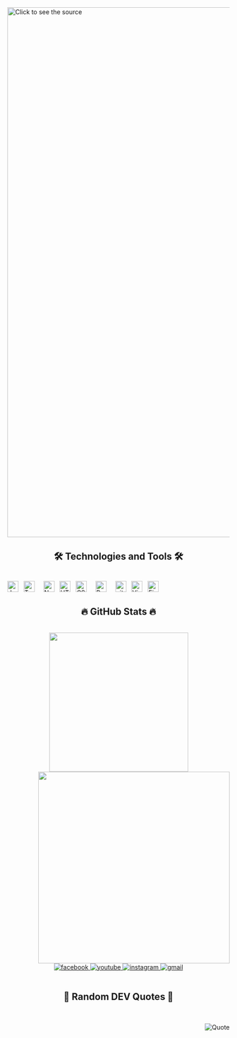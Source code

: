 <!-- Trungquandev -->
<a href="#" target="_blank">
  <img src="svg/trungquandev.svg" width="1200" alt="Click to see the source" />
</a>

<h2 align="center">🛠 Technologies and Tools 🛠</h2>
<br>
<!-- https://simpleicons.org/ -->
<span><img src="https://img.shields.io/badge/JavaScript-282C34?logo=javascript&logoColor=F7DF1E" alt="JavaScript logo" title="JavaScript" height="25" /></span>
&nbsp;
<span><img src="https://img.shields.io/badge/TypeScript-282C34?logo=typescript&logoColor=3178C6" alt="TypeScript logo" title="TypeScript" height="25" /></span>
<!-- &nbsp;
<span><img src="https://img.shields.io/badge/ReactJS-282C34?logo=react&logoColor=61DAFB" alt="ReactJS logo" title="ReactJS" height="25" /></span>
&nbsp; -->
<!-- <span><img src="https://img.shields.io/badge/Redux-282C34?logo=redux&logoColor=764ABC" alt="Redux logo" title="Redux" height="25" /></span> -->
&nbsp;
<!-- <span><img src="https://img.shields.io/badge/Vue.js-282C34?logo=vue.js&logoColor=4FC08D" alt="Vue.js logo" title="Vue.js" height="25" /></span> -->
<!-- &nbsp; -->
<!-- <span><img src="https://img.shields.io/badge/Nuxt.js-282C34?logo=nuxt.js&logoColor=4FC08D" alt="Nuxt.js logo" title="Nuxt.js" height="25" /></span> -->
&nbsp;
<span><img src="https://img.shields.io/badge/Node.js-282C34?logo=node.js&logoColor=00F200" alt="Node.js logo" title="Node.js" height="25" /></span>
&nbsp;
<!-- <span><img src="https://img.shields.io/badge/Express-282C34?logo=express&logoColor=FFFFFF" alt="Express.js logo" title="Express.js" height="25" /></span> -->
<!-- &nbsp; -->
<!-- <span><img src="https://img.shields.io/badge/MongoDB-282C34?logo=mongodb&logoColor=47A248" alt="MongoDB logo" title="MongoDB" height="25" /></span> -->
<!-- &nbsp; -->
<!-- <span><img src="https://img.shields.io/badge/Tailwind%20CSS-282C34?logo=tailwind-css&logoColor=38B2AC" alt="TailwindCSS logo" title="TailwindCSS" height="25" /></span> -->
<!-- &nbsp; -->
<!-- <span><img src="https://img.shields.io/badge/Three.js-282C34?logo=three.js&logoColor=FFFFFF" alt="Three.js logo" title="Three.js" height="25" /></span> -->
<!-- &nbsp; -->
<span><img src="https://img.shields.io/badge/HTML5-282C34?logo=html5&logoColor=E34F26" alt="HTML5 logo" title="HTML5" height="25" /></span>
&nbsp;
<span><img src="https://img.shields.io/badge/CSS3-282C34?logo=css3&logoColor=1572B6" alt="CSS3 logo" title="CSS3" height="25" /></span>
&nbsp;
<!-- <span><img src="https://img.shields.io/badge/Sass-282C34?logo=sass&logoColor=CC6699" alt="SASS logo" title="SASS" height="25" /></span> -->
&nbsp;
<span><img src="https://img.shields.io/badge/Bootstrap-282C34?logo=bootstrap&logoColor=7952B3" alt="Bootstrap logo" title="Bootstrap" height="25" /></span>
&nbsp;
<!-- <span><img src="https://img.shields.io/badge/ESLint-282C34?logo=eslint&logoColor=4B32C3" alt="ESLint logo" title="ESLint" height="25" /></span> -->
&nbsp;
<span><img src="https://img.shields.io/badge/git-282C34?logo=git&logoColor=F05032" alt="git logo" title="git" height="25" /></span>
&nbsp;
<span><img src="https://img.shields.io/badge/VS%20Code-282C34?logo=visual-studio-code&logoColor=007ACC" alt="Visual Studio Code logo" title="Visual Studio Code" height="25" /></span>
&nbsp;
<span><img src="https://img.shields.io/badge/Firebase-282C34?logo=firebase&logoColor=FFCA28" alt="Firebase logo" title="Firebase" height="25" /></span>
&nbsp;
<!-- <span><img src="https://img.shields.io/badge/WordPress-282C34?logo=wordPress&logoColor=21759B" alt="WordPress logo" title="WordPress" height="25" /></span> -->
&nbsp;

<br>

<h2 align="center">🔥 GitHub Stats 🔥</h2>
<!-- https://github.com/anuraghazra/github-readme-stats -->
<br>
<div align=center>
  <a href="#" title="NguyenThiNhuNgocB1906389">
    <img width="315" align="center" src="https://github-readme-stats.vercel.app/api/top-langs/?username=NguyenThiNhuNgocB1906389&hide=c%23,powershell,Mathematica,Ruby,Objective-C,Objective-C%2b%2b,Cuda&title_color=61dafb&text_color=ffffff&icon_color=61dafb&bg_color=20232a&langs_count=8&layout=compact&border_color=61dafb&hide_border=true" />
  </a>
  <a href="#" title="NguyenThiNhuNgocB1906389">
    <img align="right" width="434" src="https://github-readme-stats.vercel.app/api?username=NguyenThiNhuNgocB1906389&show_icons=true&theme=tokyonight" />
  </a>
</div>

<br>

<!-- s -->
<br>
<!-- https://icons8.com -->
<div align="center">
  <!-- <a href="https://trungquandev.com" target="blank">
    <img width="90" height="90" src="images/logo-trungquandev-transparent-bg-192x192.png" alt="trungquandev-blog" />
  </a> -->
  <a href="https://www.facebook.com/" target="blank">
    <img src="https://img.icons8.com/bubbles/100/000000/facebook-new.png" alt="facebook" />
  </a>
  <a href="https://www.youtube.com/" target="blank">
    <img src="https://img.icons8.com/bubbles/100/000000/youtube-squared.png" alt="youtube" />
  </a>
  <!-- <a href="https://www.linkedin.com/in/trungquandev" target="blank">
    <img src="https://img.icons8.com/bubbles/100/000000/linkedin.png" alt="trungquandev-linkedin" />
  </a> -->
  <a href="https://instagram.com/" target="blank">
    <img src="https://img.icons8.com/bubbles/100/000000/instagram.png" alt="instagram" />
  </a>
  <a href="https://mail.google.com/" target="top">
    <img src="https://img.icons8.com/bubbles/100/000000/apple-mail.png" alt="gmail" />
  </a>
</div>

<br>

<h2 align="center">📑 Random DEV Quotes 📑</h2>
<br>
<!-- https://github.com/shravan20/github-readme-quotes -->
<div align="right">

![Quote](https://github-readme-quotes.herokuapp.com/quote?theme=dark&animation=default&layout=zues&font=Redressed)

</div>

